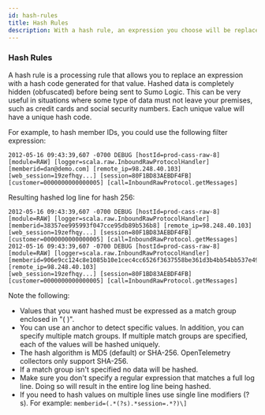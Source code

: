 ```yaml
---
id: hash-rules
title: Hash Rules
description: With a hash rule, an expression you choose will be replaced by a hash code.
---
```


### Hash Rules

A hash rule is a processing rule that allows you to replace an expression with a hash code generated for that value. Hashed data is completely hidden (obfuscated) before being sent to Sumo Logic. This can be very useful in situations where some type of data must not leave your premises, such as credit cards and social security numbers. Each unique value will have a unique hash code.

For example, to hash member IDs, you could use the following filter expression:

```@@ -18,17 +16,18 @@ Log line:
2012-05-16 09:43:39,607 -0700 DEBUG [hostId=prod-cass-raw-8] [module=RAW] [logger=scala.raw.InboundRawProtocolHandler] [memberid=dan@demo.com] [remote_ip=98.248.40.103] [web_session=19zefhqy...] [session=80F1BD83AEBDF4FB] [customer=0000000000000005] [call=InboundRawProtocol.getMessages]
```

Resulting hashed log line for hash 256:

```
2012-05-16 09:43:39,607 -0700 DEBUG [hostId=prod-cass-raw-8] [module=RAW] [logger=scala.raw.InboundRawProtocolHandler] [memberid=38357ee995993f047cce95db89b536b8] [remote_ip=98.248.40.103] [web_session=19zefhqy...] [session=80F1BD83AEBDF4FB] [customer=0000000000000005] [call=InboundRawProtocol.getMessages]
2012-05-16 09:43:39,607 -0700 DEBUG [hostId=prod-cass-raw-8]
[module=RAW] [logger=scala.raw.InboundRawProtocolHandler] [memberid=906e9cc124c8e1085b10e1cec4cc6526f3637558be361d3b4bb54bb537e49a49] [remote_ip=98.248.40.103]
[web_session=19zefhqy...] [session=80F1BD83AEBDF4FB] [customer=0000000000000005] [call=InboundRawProtocol.getMessages]
```

Note the following:

* Values that you want hashed must be expressed as a match group enclosed in "( )".
* You can use an anchor to detect specific values. In addition, you can specify multiple match groups. If multiple match groups are specified, each of the values will be hashed uniquely.
* The hash algorithm is MD5 (default) or SHA-256. OpenTelemetry collectors only support SHA-256.
* If a match group isn't specified no data will be hashed.
* Make sure you don't specify a regular expression that matches a full log line. Doing so will result in the entire log line being hashed.
* If you need to hash values on multiple lines use single line modifiers (?s). For example: `memberid=(.*(?s).*session=.*?)\]`
